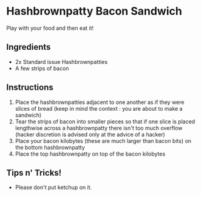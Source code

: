 # Hashbrownpatty Bacon Sandwich
Play with your food and then eat it!

## Ingredients
* 2x Standard issue Hashbrownpatties
* A few strips of bacon

## Instructions

1. Place the hashbrownpatties adjacent to one another as if they were slices of bread (keep in mind the context : you are about to make a sandwich)
2. Tear the strips of bacon into smaller pieces so that if one slice is placed lengthwise across a hashbrownpatty there isn't too much overflow (hacker discretion is advised only at the advice of a hacker)
3. Place your bacon kilobytes (these are much larger than bacon bits) on the bottom hashbrownpatty
4. Place the top hashbrownpatty on top of the bacon kilobytes

## Tips n' Tricks!
* Please don't put ketchup on it.
